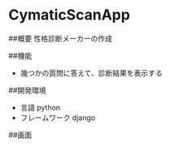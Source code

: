 # CymaticScanApp
##概要
性格診断メーカーの作成

##機能
* 幾つかの質問に答えて、診断結果を表示する

##開発環境
* 言語 python
* フレームワーク django

##画面
